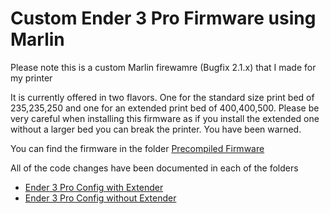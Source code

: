 # Custom Ender 3 Pro Firmware using Marlin
Please note this is a custom Marlin firewamre (Bugfix 2.1.x) that I made for my printer

It is currently offered in two flavors. One for the standard size print bed of 235,235,250 and one for an extended print bed of 400,400,500. Please be very careful when installing this firmware as if you install the extended one without a larger bed you can break the printer. You have been warned.

You can find the firmware in the folder [Precompiled Firmware](https://github.com/BearDooks/Ender3Pro_Firmware/tree/main/Precompiled%20Firmware)

All of the code changes have been documented in each of the folders

- [Ender 3 Pro Config with Extender](https://github.com/BearDooks/Ender3Pro_Firmware/tree/main/config_with_extender)
- [Ender 3 Pro Config without Extender](https://github.com/BearDooks/Ender3Pro_Firmware/tree/main/config_without_extender)
